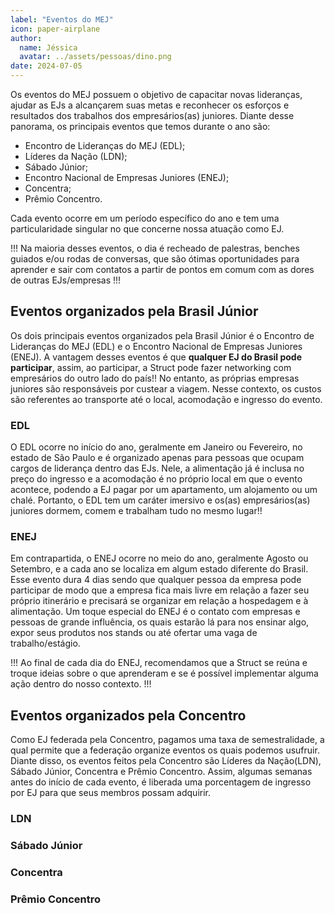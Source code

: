 ```yaml
---
label: "Eventos do MEJ"
icon: paper-airplane
author:
  name: Jéssica
  avatar: ../assets/pessoas/dino.png
date: 2024-07-05
---
```


Os eventos do MEJ possuem o objetivo de capacitar novas lideranças, ajudar as EJs a alcançarem suas metas e reconhecer os esforços e resultados dos trabalhos dos empresários(as) juniores. Diante desse panorama, os principais eventos que temos durante o ano são:

- Encontro de Lideranças do MEJ (EDL);
- Líderes da Nação (LDN);
- Sábado Júnior;
- Encontro Nacional de Empresas Juniores (ENEJ);
- Concentra;
- Prêmio Concentro.

Cada evento ocorre em um período específico do ano e tem uma particularidade singular no que concerne nossa atuação como EJ.

!!!
Na maioria desses eventos, o dia é recheado de palestras, benches guiados e/ou rodas de conversas, que são ótimas oportunidades para aprender e sair com contatos a partir de pontos em comum com as dores de outras EJs/empresas
!!!

## Eventos organizados pela Brasil Júnior

Os dois principais eventos organizados pela Brasil Júnior é o Encontro de Lideranças do MEJ (EDL) e o Encontro Nacional de Empresas Juniores (ENEJ). A vantagem desses eventos é que **qualquer EJ do Brasil pode participar**, assim, ao participar, a Struct pode fazer networking com empresários do outro lado do país!! No entanto, as próprias empresas juniores são responsáveis por custear a viagem. Nesse contexto, os custos são referentes ao transporte até o local, acomodação e ingresso do evento.

### EDL

O EDL ocorre no início do ano, geralmente em Janeiro ou Fevereiro, no estado de São Paulo e é organizado apenas para pessoas que ocupam cargos de liderança dentro das EJs. Nele, a alimentação já é inclusa no preço do ingresso e a acomodação é no próprio local em que o evento acontece, podendo a EJ pagar por um apartamento, um alojamento ou um chalé. Portanto, o EDL tem um caráter imersivo e os(as) empresários(as) juniores dormem, comem e trabalham tudo no mesmo lugar!!

### ENEJ

Em contrapartida, o ENEJ ocorre no meio do ano, geralmente Agosto ou Setembro, e a cada ano se localiza em algum estado diferente do Brasil. Esse evento dura 4 dias sendo que qualquer pessoa da empresa pode participar de modo que a empresa fica mais livre em relação a fazer seu próprio itinerário e precisará se organizar em relação a hospedagem e à alimentação. Um toque especial do ENEJ é o contato com empresas e pessoas de grande influência, os quais estarão lá para nos ensinar algo, expor seus produtos nos stands ou até ofertar uma vaga de trabalho/estágio.

!!!
Ao final de cada dia do ENEJ, recomendamos que a Struct se reúna e troque ideias sobre o que aprenderam e se é possível implementar alguma ação dentro do nosso contexto.
!!!

## Eventos organizados pela Concentro

Como EJ federada pela Concentro, pagamos uma taxa de semestralidade, a qual permite que a federação organize eventos os quais podemos usufruir. Diante disso, os eventos feitos pela Concentro são Líderes da Nação(LDN), Sábado Júnior, Concentra e Prêmio Concentro. Assim, algumas semanas antes do início de cada evento, é liberada uma porcentagem de ingresso por EJ para que seus membros possam adquirir.

### LDN

### Sábado Júnior

### Concentra

### Prêmio Concentro